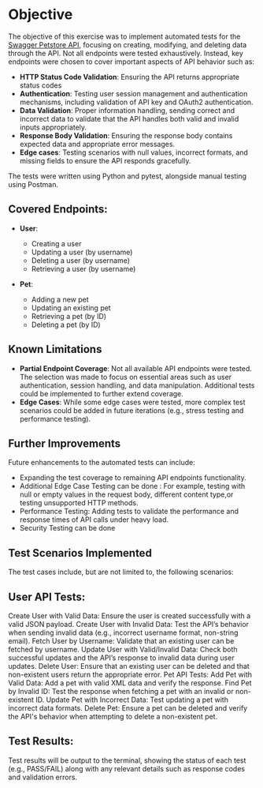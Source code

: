 # Objective
The objective of this exercise was to implement automated tests for the [Swagger Petstore API](https://petstore.swagger.io/), focusing on creating, modifying, and deleting data through the API. Not all endpoints were tested exhaustively. Instead, key endpoints were chosen to cover important aspects of API behavior such as:

- **HTTP Status Code Validation**: Ensuring the API returns appropriate status codes
- **Authentication**: Testing user session management and authentication mechanisms, including validation of API key and OAuth2 authentication.
- **Data Validation**: Proper information handling, sending correct and incorrect data to validate that the API handles both valid and invalid inputs appropriately.
- **Response Body Validation**: Ensuring the response body contains expected data and appropriate error messages.
- **Edge cases**: Testing scenarios with null values, incorrect formats, and missing fields to ensure the API responds gracefully.

The tests were written using Python and pytest, alongside manual testing using Postman.

## Covered Endpoints:
- **User**:
  - Creating a user
  - Updating a user (by username)
  - Deleting a user (by username)
  - Retrieving a user (by username)

- **Pet**:
  - Adding a new pet
  - Updating an existing pet
  - Retrieving a pet (by ID)
  - Deleting a pet (by ID)


## Known Limitations
- **Partial Endpoint Coverage**: Not all available API endpoints were tested. The selection was made to focus on essential areas such as user authentication, session handling, and data manipulation. Additional tests could be implemented to further extend coverage.
- **Edge Cases**: While some edge cases were tested, more complex test scenarios could be added in future iterations (e.g., stress testing and performance testing).

## Further Improvements
Future enhancements to the automated tests can include:
- Expanding the test coverage to remaining API endpoints functionality.
- Additional Edge Case Testing can be done : For example, testing with null or empty values in the request body, different content type,or testing unsupported HTTP methods.
- Performance Testing: Adding tests to validate the performance and response times of API calls under heavy load.
- Security Testing can be done


## Test Scenarios Implemented
The test cases include, but are not limited to, the following scenarios:

## User API Tests:
Create User with Valid Data: Ensure the user is created successfully with a valid JSON payload.
Create User with Invalid Data: Test the API’s behavior when sending invalid data (e.g., incorrect username format, non-string email).
Fetch User by Username: Validate that an existing user can be fetched by username.
Update User with Valid/Invalid Data: Check both successful updates and the API’s response to invalid data during user updates.
Delete User: Ensure that an existing user can be deleted and that non-existent users return the appropriate error.
Pet API Tests:
Add Pet with Valid Data: Add a pet with valid XML data and verify the response.
Find Pet by Invalid ID: Test the response when fetching a pet with an invalid or non-existent ID.
Update Pet with Incorrect Data: Test updating a pet with incorrect data formats.
Delete Pet: Ensure a pet can be deleted and verify the API's behavior when attempting to delete a non-existent pet.

## Test Results:
Test results will be output to the terminal, showing the status of each test (e.g., PASS/FAIL) along with any relevant details such as response codes and validation errors.


